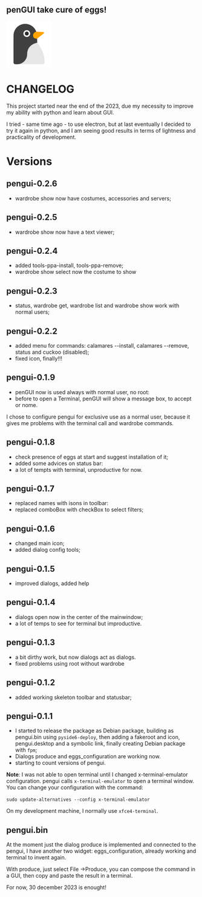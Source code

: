 ## **penGUI take cure of eggs!**
![icon](https://github.com/pieroproietti/pengui/blob/main/assets/pengui.png?raw=true)

# CHANGELOG
This project started near the end of the 2023, due my necessity to improve my ability with python and learn about GUI.

I tried - same time ago - to use electron, but at last eventually I decided to try it again in python, and I am seeing good results in terms of lightness and practicality of development.

# Versions
## pengui-0.2.6
* wardrobe show now have costumes, accessories and servers;

## pengui-0.2.5
* wardrobe show now have a text viewer;

## pengui-0.2.4
* added tools-ppa-install, tools-ppa-remove;
* wardrobe show select now the costume to show

## pengui-0.2.3
* status, wardrobe get, wardrobe list and wardrobe show work with normal users;

## pengui-0.2.2
* added menu for commands: calamares --install, calamares --remove, status and cuckoo (disabled);
* fixed icon, finally!!!

## pengui-0.1.9
* penGUI now is used always with normal user, no root:
* before to open a Terminal, penGUI will show a message box, to accept or nome.

I chose to configure pengui for exclusive use as a normal user, because it gives me problems with the terminal call and wardrobe commands.

## pengui-0.1.8
* check presence of eggs at start and suggest installation of it;
* added some advices on status bar:
* a lot of tempts with terminal, unproductive for now.

## pengui-0.1.7
* replaced names with isons in toolbar:
* replaced comboBox with checkBox to select filters;

## pengui-0.1.6
* changed main icon;
* added dialog config tools;

## pengui-0.1.5
* improved dialogs, added help

## pengui-0.1.4
* dialogs open now in the center of the mainwindow;
* a lot of temps to see for terminal but improductive.

## pengui-0.1.3
* a bit dirthy work, but now dialogs act as dialogs.
* fixed problems using root without wardrobe

## pengui-0.1.2
* added working skeleton toolbar and statusbar;

## pengui-0.1.1
* I started to release the package as Debian package, building as pengui.bin using `pyside6-deploy`, then adding a fakeroot and icon, pengui.desktop and a symbolic link, finally creating Debian package with `fpm`;
* Dialogs produce and eggs_configuration are working now.
* starting to count versions of pengui.

**Note**: I was not able to open terminal until I changed  x-terminal-emulator configuration. pengui calls `x-terminal-emulator` to open a terminal window. You can change your configuration with the command:

`sudo update-alternatives --config x-terminal-emulator`

On my development machine, I normally use `xfce4-terminal`.

## pengui.bin
At the moment just the dialog produce is implemented and connected to the pengui, I have another two widget: eggs_configuration, already working and terminal to invent again.

With produce, just select File ->Produce, you can compose the command in a GUI, then copy and paste the result in a terminal.

For now, 30 december 2023 is enought!
